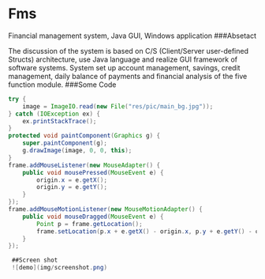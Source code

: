 # Fms
Financial management system, Java GUI, Windows application
###Absetact

The discussion of the system is based on C/S (Client/Server user-defined Structs) architecture, use Java language and realize GUI framework of software systems. System set up account management, savings, credit management, daily balance of payments and financial analysis of the five function module.
###Some Code

```Java
try {
	image = ImageIO.read(new File("res/pic/main_bg.jpg"));
} catch (IOException ex) {
	ex.printStackTrace();
}
protected void paintComponent(Graphics g) {
	super.paintComponent(g);
	g.drawImage(image, 0, 0, this);
}
frame.addMouseListener(new MouseAdapter() {
	public void mousePressed(MouseEvent e) {
		origin.x = e.getX();
		origin.y = e.getY();
	}
});
frame.addMouseMotionListener(new MouseMotionAdapter() {
	public void mouseDragged(MouseEvent e) {
		Point p = frame.getLocation();
		frame.setLocation(p.x + e.getX() - origin.x, p.y + e.getY() - origin.y);
	}
});

 ##Screen shot
 ![demo](img/screenshot.png)
